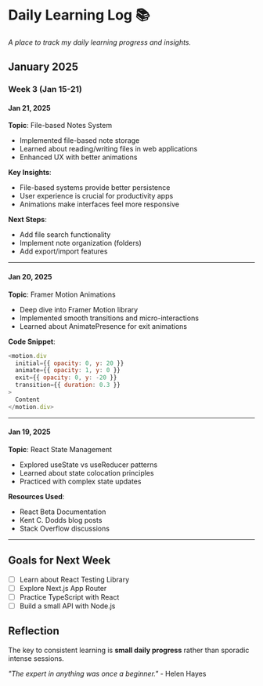 # Daily Learning Log 📚

*A place to track my daily learning progress and insights.*

## January 2025

### Week 3 (Jan 15-21)

#### Jan 21, 2025
**Topic**: File-based Notes System
- Implemented file-based note storage
- Learned about reading/writing files in web applications
- Enhanced UX with better animations

**Key Insights**:
- File-based systems provide better persistence
- User experience is crucial for productivity apps
- Animations make interfaces feel more responsive

**Next Steps**:
- Add file search functionality
- Implement note organization (folders)
- Add export/import features

---

#### Jan 20, 2025
**Topic**: Framer Motion Animations
- Deep dive into Framer Motion library
- Implemented smooth transitions and micro-interactions
- Learned about AnimatePresence for exit animations

**Code Snippet**:
```javascript
<motion.div
  initial={{ opacity: 0, y: 20 }}
  animate={{ opacity: 1, y: 0 }}
  exit={{ opacity: 0, y: -20 }}
  transition={{ duration: 0.3 }}
>
  Content
</motion.div>
```

---

#### Jan 19, 2025
**Topic**: React State Management
- Explored useState vs useReducer patterns
- Learned about state colocation principles
- Practiced with complex state updates

**Resources Used**:
- React Beta Documentation
- Kent C. Dodds blog posts
- Stack Overflow discussions

---

## Goals for Next Week
- [ ] Learn about React Testing Library
- [ ] Explore Next.js App Router
- [ ] Practice TypeScript with React
- [ ] Build a small API with Node.js

## Reflection
The key to consistent learning is **small daily progress** rather than sporadic intense sessions. 

*"The expert in anything was once a beginner."* - Helen Hayes

